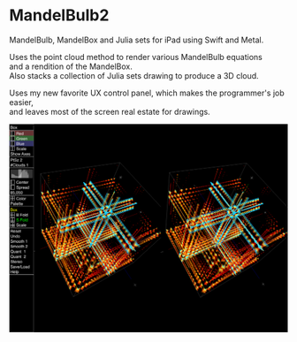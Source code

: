 # MandelBulb2
MandelBulb, MandelBox and Julia sets for iPad using Swift and Metal.

Uses the point cloud method to render various MandelBulb equations \
and a rendition of the MandelBox. \
Also stacks a collection of Julia sets drawing to produce a 3D cloud.

Uses my new favorite UX control panel, which makes the programmer's job easier, \
and leaves most of the screen real estate for drawings.

![Screenshot](screenshot.png)


